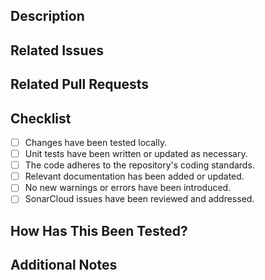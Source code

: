 ## Description

<!-- Provide a clear and concise summary of the changes. Include the reason and context, if applicable. -->

## Related Issues

<!-- Link any related GitHub issues "Fixes #<issue_number>" or "Relates to #<issue_number>". -->

## Related Pull Requests

<!-- List any related PRs in the format below:
- [Repository/Branch](link-to-PR)
-->

## Checklist

- [ ] Changes have been tested locally.
- [ ] Unit tests have been written or updated as necessary.
- [ ] The code adheres to the repository's coding standards.
- [ ] Relevant documentation has been added or updated.
- [ ] No new warnings or errors have been introduced.
- [ ] SonarCloud issues have been reviewed and addressed.

## How Has This Been Tested?

<!-- Describe the testing process, including steps, configurations, and tools used to verify the changes. -->

## Additional Notes

<!-- Include any additional context, potential impacts, or implementation details that reviewers should be aware of. -->
